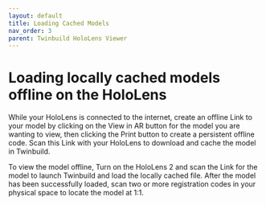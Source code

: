 ```yaml
---
layout: default
title: Loading Cached Models
nav_order: 3
parent: Twinbuild HoloLens Viewer
---
```


# Loading locally cached models offline on the HoloLens

While your HoloLens is connected to the internet, create an offline Link to your model by clicking on the View in AR button for the model you are wanting to view, then clicking the Print button to create a persistent offline code. Scan this Link with your HoloLens to download and cache the model in Twinbuild. 

To view the model offline, Turn on the HoloLens 2 and scan the Link for the model to launch Twinbuild and load the locally cached file. After the model has been successfully loaded, scan two or more registration codes in your physical space to locate the model at 1:1.
